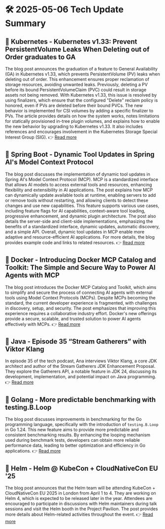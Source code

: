 # 🛠️ 2025-05-06 Tech Update Summary

## 🔹 Kubernetes - Kubernetes v1.33: Prevent PersistentVolume Leaks When Deleting out of Order graduates to GA
The blog post announces the graduation of a feature to General Availability (GA) in Kubernetes v1.33, which prevents PersistentVolume (PV) leaks when deleting out of order. This enhancement ensures proper reclamation of storage resources, avoiding unwanted leaks. Previously, deleting a PV before its bound PersistentVolumeClaim (PVC) could result in storage assets not being removed. With Kubernetes v1.33, this issue is resolved by using finalizers, which ensure that the configured "Delete" reclaim policy is honored, even if PVs are deleted before their bound PVCs. The new behavior is implemented for CSI volumes by adding a specific finalizer to PVs. The article provides details on how the system works, notes limitations for statically provisioned in-tree plugin volumes, and explains how to enable the new behavior by upgrading to Kubernetes v1.33. It also includes references and encourages involvement in the Kubernetes Storage Special Interest Group (SIG).
👉 [Read more](https://kubernetes.io/blog/2025/05/05/kubernetes-v1-33-prevent-persistentvolume-leaks-when-deleting-out-of-order-graduate-to-ga/)

## 🔹 Spring Boot - Dynamic Tool Updates in Spring AI's Model Context Protocol
The blog post discusses the implementation of dynamic tool updates in Spring AI's Model Context Protocol (MCP). MCP is a standardized interface that allows AI models to access external tools and resources, enhancing flexibility and extensibility in AI applications. The post explains how MCP can dynamically update available tools at runtime, enabling servers to add or remove tools without restarting, and allowing clients to detect these changes and use new capabilities. This feature supports various use cases, including feature flags for AI capabilities, context-aware tool loading, progressive enhancement, and dynamic plugin architecture. The post also details the server-side and client-side implementations, emphasizing the benefits of a standardized interface, dynamic updates, automatic discovery, and a simple API. Overall, dynamic tool updates in MCP enable more adaptive and resource-efficient AI applications. For more details, the blog provides example code and links to related resources.
👉 [Read more](https://spring.io/blog/2025/05/04/spring-ai-dynamic-tool-updates-with-mcp)

## 🔹 Docker - Introducing Docker MCP Catalog and Toolkit: The Simple and Secure Way to Power AI Agents with MCP
The blog post introduces the Docker MCP Catalog and Toolkit, which aims to simplify and secure the process of connecting AI agents with external tools using Model Context Protocols (MCPs). Despite MCPs becoming the standard, the current developer experience is fragmented, with challenges in discovery, setup, and security. The post emphasizes that improving this experience requires a collaborative industry effort. Docker's new offerings provide a secure, scalable, and trusted solution to power AI agents effectively with MCPs.
👉 [Read more](https://www.docker.com/blog/announcing-docker-mcp-catalog-and-toolkit-beta/)

## 🔹 Java - Episode 35 “Stream Gatherers” with Viktor Klang
In episode 35 of the tech podcast, Ana interviews Viktor Klang, a core JDK architect and author of the Stream Gatherers JDK Enhancement Proposal. They explore the Gatherers API, a notable feature in JDK 24, discussing its development, implementation, and potential impact on Java programming.
👉 [Read more](https://inside.java/2025/05/05/podcast-035/)

## 🔹 Golang - More predictable benchmarking with testing.B.Loop
The blog post discusses improvements in benchmarking for the Go programming language, specifically with the introduction of `testing.B.Loop` in Go 1.24. This new feature aims to provide more predictable and consistent benchmarking results. By enhancing the looping mechanism used during benchmark tests, developers can obtain more reliable performance data, leading to better optimization and efficiency in Go applications.
👉 [Read more](https://go.dev/blog/testing-b-loop)

## 🔹 Helm - Helm @ KubeCon + CloudNativeCon EU '25
The blog post announces that the Helm team will be attending KubeCon + CloudNativeCon EU 2025 in London from April 1 to 4. They are working on Helm 4, which is expected to be released later in the year. Attendees are encouraged to participate in discussions with Helm maintainers during talk sessions and visit the Helm booth in the Project Pavilion. The post provides more details about Helm-related activities throughout the event.
👉 [Read more](https://helm.sh/blog/helm-at-kubecon-eu-25/)

